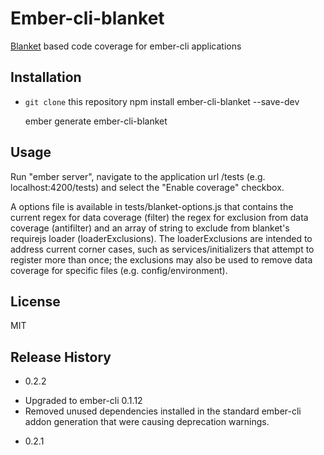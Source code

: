 Ember-cli-blanket
=========

[Blanket](http://blanketjs.org/) based code coverage for ember-cli applications

## Installation

* `git clone` this repository
  npm install ember-cli-blanket --save-dev

  ember generate ember-cli-blanket

## Usage

  Run "ember server", navigate to the application url /tests (e.g. localhost:4200/tests) and select the "Enable coverage" checkbox.
  
  A options file is available in tests/blanket-options.js that contains the current regex for data coverage (filter) the regex for exclusion from data coverage (antifilter) and an array of string to exclude from blanket's requirejs loader (loaderExclusions).  The loaderExclusions are intended to address current corner cases, such as services/initializers that attempt to register more than once; the exclusions may also be used to remove data coverage for specific files (e.g. config/environment).

## License

MIT

## Release History

* 0.2.2

- Upgraded to ember-cli 0.1.12
- Removed unused dependencies installed in the standard ember-cli addon generation that were causing deprecation warnings.

* 0.2.1
